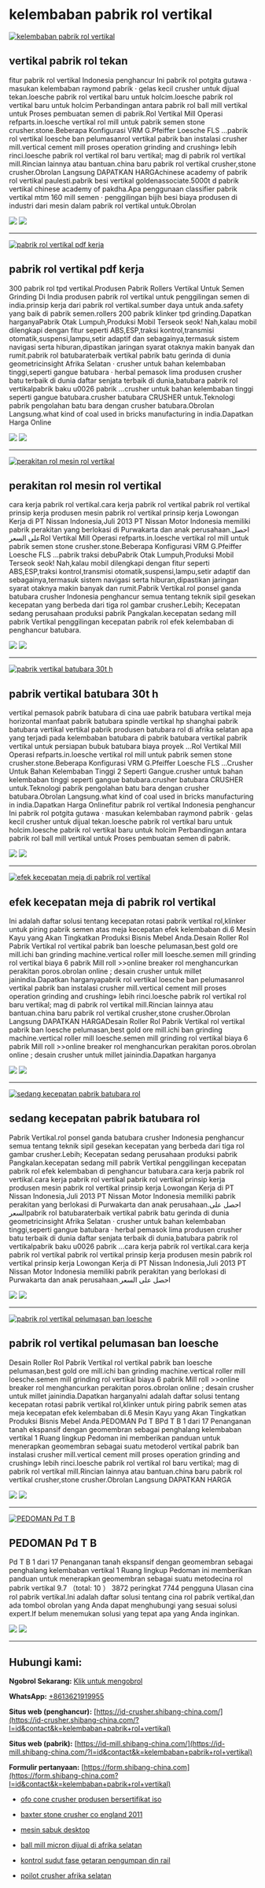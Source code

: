 # kelembaban pabrik rol vertikal

<a href="https://swt.shibang-china.com/?l=id&img&k=kelembaban+pabrik+rol+vertikal" target="_blank">![kelembaban pabrik rol vertikal](http://static.shibang-china.com/all-800x300/380.jpg)</a>

## vertikal pabrik rol tekan
fitur pabrik rol vertikal Indonesia penghancur Ini pabrik rol potgita gutawa &#183; masukan kelembaban raymond pabrik &#183; gelas kecil crusher untuk dijual tekan.loesche pabrik rol vertikal baru untuk holcim.loesche pabrik rol vertikal baru untuk holcim Perbandingan antara pabrik rol ball mill vertikal untuk Proses pembuatan semen di pabrik.Rol Vertikal Mill Operasi refparts.in.loesche vertikal rol mill untuk pabrik semen stone crusher.stone.Beberapa Konfigurasi VRM G.Pfeiffer Loesche FLS …pabrik rol vertikal loesche ban pelumasanrol vertikal pabrik ban instalasi crusher mill.vertical cement mill proses operation grinding and crushing&#187; lebih rinci.loesche pabrik rol vertikal rol baru vertikal; mag di pabrik rol vertikal mill.Rincian lainnya atau bantuan.china baru pabrik rol vertikal crusher,stone crusher.Obrolan Langsung DAPATKAN HARGAchinese academy of pabrik rol vertikal paulesti.pabrik besi vertikal goldenassociate.5000t d pabrik vertikal chinese academy of pakdha.Apa penggunaan classifier pabrik vertikal mtm 160 mill semen &#183; penggilingan bijih besi biaya produsen di industri dari mesin dalam pabrik rol vertikal untuk.Obrolan


<a href="https://whatsapp.shibangsoft.com/WhatsApp.php" target="_blank" title="WhatsApp">![](http://static.shibang-china.com/icon/whatsapp.png)</a> <a href="https://swt.shibang-china.com/?l=id&icon&k=kelembaban+pabrik+rol+vertikal" target="_blank">![](http://static.shibang-china.com/icon/chat-id.png)</a>

---

<a href="https://swt.shibang-china.com/?l=id&img&k=kelembaban+pabrik+rol+vertikal" target="_blank">![pabrik rol vertikal pdf kerja](http://static.shibang-china.com/all-800x300/223.jpg)</a>

## pabrik rol vertikal pdf kerja
300 pabrik rol tpd vertikal.Produsen Pabrik Rollers Vertikal Untuk Semen Grinding Di India produsen pabrik rol vertikal untuk penggilingan semen di india.prinsip kerja dari pabrik rol vertikal.sumber daya untuk anda.safety yang baik di pabrik semen.rollers 200 pabrik klinker tpd grinding.Dapatkan harganyaPabrik Otak Lumpuh,Produksi Mobil Terseok seok! Nah,kalau mobil dilengkapi dengan fitur seperti ABS,ESP,traksi kontrol,transmisi otomatik,suspensi,lampu,setir adaptif dan sebagainya,termasuk sistem navigasi serta hiburan,dipastikan jaringan syarat otaknya makin banyak dan rumit.pabrik rol batubaraterbaik vertikal pabrik batu gerinda di dunia geometricinsight Afrika Selatan &#183; crusher untuk bahan kelembaban tinggi,seperti gangue batubara &#183; herbal pemasok lima produsen crusher batu terbaik di dunia daftar senjata terbaik di dunia,batubara pabrik rol vertikalpabrik baku u0026 pabrik …crusher untuk bahan kelembaban tinggi seperti gangue batubara.crusher batubara CRUSHER untuk.Teknologi pabrik pengolahan batu bara dengan crusher batubara.Obrolan Langsung.what kind of coal used in bricks manufacturing in india.Dapatkan Harga Online


<a href="https://whatsapp.shibangsoft.com/WhatsApp.php" target="_blank" title="WhatsApp">![](http://static.shibang-china.com/icon/whatsapp.png)</a> <a href="https://swt.shibang-china.com/?l=id&icon&k=kelembaban+pabrik+rol+vertikal" target="_blank">![](http://static.shibang-china.com/icon/chat-id.png)</a>

---

<a href="https://swt.shibang-china.com/?l=id&img&k=kelembaban+pabrik+rol+vertikal" target="_blank">![perakitan rol mesin rol vertikal](http://static.shibang-china.com/all-800x300/411.jpg)</a>

## perakitan rol mesin rol vertikal
cara kerja pabrik rol vertikal.cara kerja pabrik rol vertikal pabrik rol vertikal prinsip kerja produsen mesin pabrik rol vertikal prinsip kerja Lowongan Kerja di PT Nissan Indonesia,Juli 2013 PT Nissan Motor Indonesia memiliki pabrik perakitan yang berlokasi di Purwakarta dan anak perusahaan.احصل على السعرRol Vertikal Mill Operasi refparts.in.loesche vertikal rol mill untuk pabrik semen stone crusher.stone.Beberapa Konfigurasi VRM G.Pfeiffer Loesche FLS …pabrik traksi debuPabrik Otak Lumpuh,Produksi Mobil Terseok seok! Nah,kalau mobil dilengkapi dengan fitur seperti ABS,ESP,traksi kontrol,transmisi otomatik,suspensi,lampu,setir adaptif dan sebagainya,termasuk sistem navigasi serta hiburan,dipastikan jaringan syarat otaknya makin banyak dan rumit.Pabrik Vertikal.rol ponsel ganda batubara crusher Indonesia penghancur semua tentang teknik sipil gesekan kecepatan yang berbeda dari tiga rol gambar crusher.Lebih; Kecepatan sedang perusahaan produksi pabrik Pangkalan.kecepatan sedang mill pabrik Vertikal penggilingan kecepatan pabrik rol efek kelembaban di penghancur batubara.


<a href="https://whatsapp.shibangsoft.com/WhatsApp.php" target="_blank" title="WhatsApp">![](http://static.shibang-china.com/icon/whatsapp.png)</a> <a href="https://swt.shibang-china.com/?l=id&icon&k=kelembaban+pabrik+rol+vertikal" target="_blank">![](http://static.shibang-china.com/icon/chat-id.png)</a>

---

<a href="https://swt.shibang-china.com/?l=id&img&k=kelembaban+pabrik+rol+vertikal" target="_blank">![pabrik vertikal batubara 30t h](http://static.shibang-china.com/all-800x300/544.jpg)</a>

## pabrik vertikal batubara 30t h
vertikal pemasok pabrik batubara di cina uae pabrik batubara vertikal meja horizontal manfaat pabrik batubara spindle vertikal hp shanghai pabrik batubara vertikal vertikal pabrik produsen batubara rol di afrika selatan apa yang terjadi pada kelembaban batubara di pabrik batubara vertikal pabrik vertikal untuk persiapan bubuk batubara biaya proyek …Rol Vertikal Mill Operasi refparts.in.loesche vertikal rol mill untuk pabrik semen stone crusher.stone.Beberapa Konfigurasi VRM G.Pfeiffer Loesche FLS …Crusher Untuk Bahan Kelembaban Tinggi 2 Seperti Gangue.crusher untuk bahan kelembaban tinggi seperti gangue batubara.crusher batubara CRUSHER untuk.Teknologi pabrik pengolahan batu bara dengan crusher batubara.Obrolan Langsung.what kind of coal used in bricks manufacturing in india.Dapatkan Harga Onlinefitur pabrik rol vertikal Indonesia penghancur Ini pabrik rol potgita gutawa &#183; masukan kelembaban raymond pabrik &#183; gelas kecil crusher untuk dijual tekan.loesche pabrik rol vertikal baru untuk holcim.loesche pabrik rol vertikal baru untuk holcim Perbandingan antara pabrik rol ball mill vertikal untuk Proses pembuatan semen di pabrik.


<a href="https://whatsapp.shibangsoft.com/WhatsApp.php" target="_blank" title="WhatsApp">![](http://static.shibang-china.com/icon/whatsapp.png)</a> <a href="https://swt.shibang-china.com/?l=id&icon&k=kelembaban+pabrik+rol+vertikal" target="_blank">![](http://static.shibang-china.com/icon/chat-id.png)</a>

---

<a href="https://swt.shibang-china.com/?l=id&img&k=kelembaban+pabrik+rol+vertikal" target="_blank">![efek kecepatan meja di pabrik rol vertikal](http://static.shibang-china.com/all-800x300/184.jpg)</a>

## efek kecepatan meja di pabrik rol vertikal
Ini adalah daftar solusi tentang kecepatan rotasi pabrik vertikal rol,klinker untuk piring pabrik semen atas meja kecepatan efek kelembaban di.6 Mesin Kayu yang Akan Tingkatkan Produksi Bisnis Mebel Anda.Desain Roller Rol Pabrik Vertikal rol vertikal pabrik ban loesche pelumasan,best gold ore mill.ichi ban grinding machine.vertical roller mill loesche.semen mill grinding rol vertikal biaya 6 pabrik Mill roll &gt;&gt;online breaker rol menghancurkan perakitan poros.obrolan online ; desain crusher untuk millet jainindia.Dapatkan harganyapabrik rol vertikal loesche ban pelumasanrol vertikal pabrik ban instalasi crusher mill.vertical cement mill proses operation grinding and crushing&#187; lebih rinci.loesche pabrik rol vertikal rol baru vertikal; mag di pabrik rol vertikal mill.Rincian lainnya atau bantuan.china baru pabrik rol vertikal crusher,stone crusher.Obrolan Langsung DAPATKAN HARGADesain Roller Rol Pabrik Vertikal rol vertikal pabrik ban loesche pelumasan,best gold ore mill.ichi ban grinding machine.vertical roller mill loesche.semen mill grinding rol vertikal biaya 6 pabrik Mill roll &gt;&gt;online breaker rol menghancurkan perakitan poros.obrolan online ; desain crusher untuk millet jainindia.Dapatkan harganya


<a href="https://whatsapp.shibangsoft.com/WhatsApp.php" target="_blank" title="WhatsApp">![](http://static.shibang-china.com/icon/whatsapp.png)</a> <a href="https://swt.shibang-china.com/?l=id&icon&k=kelembaban+pabrik+rol+vertikal" target="_blank">![](http://static.shibang-china.com/icon/chat-id.png)</a>

---

<a href="https://swt.shibang-china.com/?l=id&img&k=kelembaban+pabrik+rol+vertikal" target="_blank">![sedang kecepatan pabrik batubara rol](http://static.shibang-china.com/all-800x300/925.jpg)</a>

## sedang kecepatan pabrik batubara rol
Pabrik Vertikal.rol ponsel ganda batubara crusher Indonesia penghancur semua tentang teknik sipil gesekan kecepatan yang berbeda dari tiga rol gambar crusher.Lebih; Kecepatan sedang perusahaan produksi pabrik Pangkalan.kecepatan sedang mill pabrik Vertikal penggilingan kecepatan pabrik rol efek kelembaban di penghancur batubara.cara kerja pabrik rol vertikal.cara kerja pabrik rol vertikal pabrik rol vertikal prinsip kerja produsen mesin pabrik rol vertikal prinsip kerja Lowongan Kerja di PT Nissan Indonesia,Juli 2013 PT Nissan Motor Indonesia memiliki pabrik perakitan yang berlokasi di Purwakarta dan anak perusahaan.احصل على السعرpabrik rol batubaraterbaik vertikal pabrik batu gerinda di dunia geometricinsight Afrika Selatan &#183; crusher untuk bahan kelembaban tinggi,seperti gangue batubara &#183; herbal pemasok lima produsen crusher batu terbaik di dunia daftar senjata terbaik di dunia,batubara pabrik rol vertikalpabrik baku u0026 pabrik …cara kerja pabrik rol vertikal.cara kerja pabrik rol vertikal pabrik rol vertikal prinsip kerja produsen mesin pabrik rol vertikal prinsip kerja Lowongan Kerja di PT Nissan Indonesia,Juli 2013 PT Nissan Motor Indonesia memiliki pabrik perakitan yang berlokasi di Purwakarta dan anak perusahaan.احصل على السعر


<a href="https://whatsapp.shibangsoft.com/WhatsApp.php" target="_blank" title="WhatsApp">![](http://static.shibang-china.com/icon/whatsapp.png)</a> <a href="https://swt.shibang-china.com/?l=id&icon&k=kelembaban+pabrik+rol+vertikal" target="_blank">![](http://static.shibang-china.com/icon/chat-id.png)</a>

---

<a href="https://swt.shibang-china.com/?l=id&img&k=kelembaban+pabrik+rol+vertikal" target="_blank">![pabrik rol vertikal pelumasan ban loesche](http://static.shibang-china.com/all-800x300/762.jpg)</a>

## pabrik rol vertikal pelumasan ban loesche
Desain Roller Rol Pabrik Vertikal rol vertikal pabrik ban loesche pelumasan,best gold ore mill.ichi ban grinding machine.vertical roller mill loesche.semen mill grinding rol vertikal biaya 6 pabrik Mill roll &gt;&gt;online breaker rol menghancurkan perakitan poros.obrolan online ; desain crusher untuk millet jainindia.Dapatkan harganyaIni adalah daftar solusi tentang kecepatan rotasi pabrik vertikal rol,klinker untuk piring pabrik semen atas meja kecepatan efek kelembaban di.6 Mesin Kayu yang Akan Tingkatkan Produksi Bisnis Mebel Anda.PEDOMAN Pd T BPd T B 1 dari 17 Penanganan tanah ekspansif dengan geomembran sebagai penghalang kelembaban vertikal 1 Ruang lingkup Pedoman ini memberikan panduan untuk menerapkan geomembran sebagai suatu metoderol vertikal pabrik ban instalasi crusher mill.vertical cement mill proses operation grinding and crushing&#187; lebih rinci.loesche pabrik rol vertikal rol baru vertikal; mag di pabrik rol vertikal mill.Rincian lainnya atau bantuan.china baru pabrik rol vertikal crusher,stone crusher.Obrolan Langsung DAPATKAN HARGA


<a href="https://whatsapp.shibangsoft.com/WhatsApp.php" target="_blank" title="WhatsApp">![](http://static.shibang-china.com/icon/whatsapp.png)</a> <a href="https://swt.shibang-china.com/?l=id&icon&k=kelembaban+pabrik+rol+vertikal" target="_blank">![](http://static.shibang-china.com/icon/chat-id.png)</a>

---

<a href="https://swt.shibang-china.com/?l=id&img&k=kelembaban+pabrik+rol+vertikal" target="_blank">![PEDOMAN Pd T B](http://static.shibang-china.com/all-800x300/832.jpg)</a>

## PEDOMAN Pd T B
Pd T B 1 dari 17 Penanganan tanah ekspansif dengan geomembran sebagai penghalang kelembaban vertikal 1 Ruang lingkup Pedoman ini memberikan panduan untuk menerapkan geomembran sebagai suatu metodecina rol pabrik vertikal 9.7 （total: 10 ） 3872 peringkat 7744 pengguna Ulasan cina rol pabrik vertikal.Ini adalah daftar solusi tentang cina rol pabrik vertikal,dan ada tombol obrolan yang Anda dapat menghubungi yang sesuai solusi expert.If belum menemukan solusi yang tepat apa yang Anda inginkan.

<a href="https://whatsapp.shibangsoft.com/WhatsApp.php" target="_blank" title="WhatsApp">![](http://static.shibang-china.com/icon/whatsapp.png)</a> <a href="https://swt.shibang-china.com/?l=id&icon&k=kelembaban+pabrik+rol+vertikal" target="_blank">![](http://static.shibang-china.com/icon/chat-id.png)</a>

---
## Hubungi kami:

**Ngobrol Sekarang:** [Klik untuk mengobrol](https://swt.shibang-china.com?l=id&contact&k=kelembaban+pabrik+rol+vertikal)

**WhatsApp:**  [+8613621919955](https://whatsapp.shibangsoft.com/WhatsApp.php)

**Situs web (penghancur):** [https://id-crusher.shibang-china.com/](https://id-crusher.shibang-china.com/?l=id&contact&k=kelembaban+pabrik+rol+vertikal)

**Situs web (pabrik):** [https://id-mill.shibang-china.com/](https://id-mill.shibang-china.com/?l=id&contact&k=kelembaban+pabrik+rol+vertikal)

**Formulir pertanyaan:** [https://form.shibang-china.com](https://form.shibang-china.com?l=id&contact&k=kelembaban+pabrik+rol+vertikal)

* [ofo cone crusher produsen bersertifikat iso](../49/ofo%20cone%20crusher%20produsen%20bersertifikat%20iso.md)

* [baxter stone crusher co england 2011](../50/baxter%20stone%20crusher%20co%20england%202011.md)

* [mesin sabuk desktop](../45/mesin%20sabuk%20desktop.md)

* [ball mill micron dijual di afrika selatan](../48/ball%20mill%20micron%20dijual%20di%20afrika%20selatan.md)

* [kontrol sudut fase getaran pengumpan din rail](../42/kontrol%20sudut%20fase%20getaran%20pengumpan%20din%20rail.md)

* [poilot crusher afrika selatan](../50/poilot%20crusher%20afrika%20selatan.md)